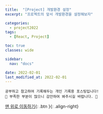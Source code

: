 ```yaml
---
title:  "[Project] 개발환경 설정"
excerpt: "프로젝트의 앞서 개발환경을 설정해보자"

categories:
  - project2022
tags:
  - [React, Project]

toc: true
classes: wide

sidebar:
  nav: "docs"

date: 2022-02-01
last_modified_at: 2022-02-01
---
```


```
공부하고 참고하여 기록해두는 개인 기록용 포스팅입니다!
🤔 부족한 부분이 많으니 감안하여 봐주시길 바랍니다. 🤔
```

[맨 위로 이동하기](#){: .btn }{: .align-right}